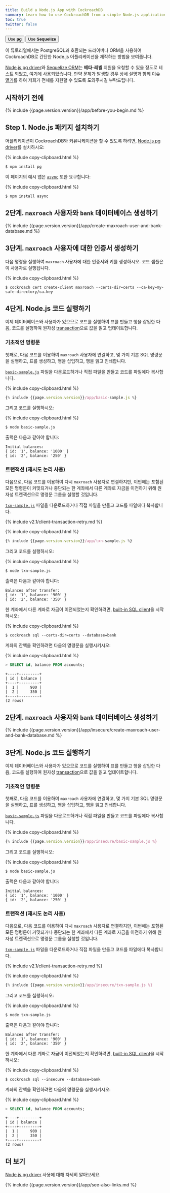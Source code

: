```yaml
---
title: Build a Node.js App with CockroachDB
summary: Learn how to use CockroachDB from a simple Node.js application with the Node.js pg driver.
toc: true
twitter: false
---
```


<div class="filters filters-big clearfix">
    <a href="build-a-nodejs-app-with-cockroachdb.html"><button class="filter-button current">Use <strong>pg</strong></button></a>
    <a href="build-a-nodejs-app-with-cockroachdb-sequelize.html"><button class="filter-button">Use <strong>Sequelize</strong></button></a>
</div>

이 튜토리얼에서는 PostgreSQL과 호환되는 드라이버나 ORM을 사용하여 CockroachDB로 간단한 Node.js 어플리케이션을 제작하는 방법을 보여줍니다.

[Node.js pg driver](https://www.npmjs.com/package/pg)와 [Sequelize ORM](https://sequelize.readthedocs.io/en/v3/)는 **베타-레벨** 지원을 요청할 수 있을 정도로 테스트 되었고, 여기에 사용되었습니다. 만약 문제가 발생할 경우 상세 설명과 함께 [이슈 열기](https://github.com/cockroachdb/cockroach/issues/new)를 하여 저희가 전체를 지원할 수 있도록 도와주시길 부탁드립니다.


## 시작하기 전에

{% include {{page.version.version}}/app/before-you-begin.md %}

## Step 1. Node.js 패키지 설치하기

어플리케이션이 CockroachDB와 커뮤니케이션을 할 수 있도록 하려면, [Node.js pg driver](https://www.npmjs.com/package/pg)를 설치하시오:

{% include copy-clipboard.html %}
~~~ shell
$ npm install pg
~~~

이 페이지의 예시 앱은 [`async`](https://www.npmjs.com/package/async) 또한 요구합니다:

{% include copy-clipboard.html %}
~~~ shell
$ npm install async
~~~

<section class="filter-content" markdown="1" data-scope="secure">

## 2단계. `maxroach` 사용자와 `bank` 데이터베이스 생성하기

{% include {{page.version.version}}/app/create-maxroach-user-and-bank-database.md %}

## 3단계. `maxroach` 사용자에 대한 인증서 생성하기

다음 명령을 실행하여 `maxroach` 사용자에 대한 인증서와 키를 생성하시오. 코드 샘플은 이 사용자로 실행됩니다.

{% include copy-clipboard.html %}
~~~ shell
$ cockroach cert create-client maxroach --certs-dir=certs --ca-key=my-safe-directory/ca.key
~~~

## 4단계. Node.js 코드 실행하기

이제 데이터베이스와 사용자가 있으므로 코드를 실행하여 표를 만들고 행을 삽입한 다음, 코드를 실행하여 원자성 [transaction](transactions.html)으로 값을 읽고 업데이트합니다.

### 기초적인 명령문

첫째로, 다음 코드를 이용하여 `maxroach` 사용자에 연결하고, 몇 가지 기본 SQL 명령문을 실행하고, 표를 생성하고, 행을 삽입하고, 행을 읽고 인쇄합니다.

[`basic-sample.js`](https://raw.githubusercontent.com/cockroachdb/docs/master/_includes/v2.1/app/basic-sample.js)  파일을 다운로드하거나 직접 파일을 만들고 코드를 파일에다 복사합니다.

{% include copy-clipboard.html %}
~~~ js
{% include {{page.version.version}}/app/basic-sample.js %}
~~~

그리고 코드를 실행하시오:

{% include copy-clipboard.html %}
~~~ shell
$ node basic-sample.js
~~~

출력은 다음과 같아야 합니다:

~~~
Initial balances:
{ id: '1', balance: '1000' }
{ id: '2', balance: '250' }
~~~

### 트랜잭션 (재시도 논리 사용)

다음으로, 다음 코드를 이용하여 다시 `maxroach` 사용자로 연결하지만, 이번에는 포함된 모든 명령문이 커밋되거나 중단되는 한 계좌에서 다른 계좌로 자금을 이전하기 위해 원자성 트랜잭션으로 명령문 그룹을 실행할 것입니다.

[`txn-sample.js`](https://raw.githubusercontent.com/cockroachdb/docs/master/_includes/v2.1/app/txn-sample.js) 파일을 다운로드하거나 직접 파일을 만들고 코드를 파일에다 복사합니다.

{% include v2.1/client-transaction-retry.md %}

{% include copy-clipboard.html %}
~~~ js
{% include {{page.version.version}}/app/txn-sample.js %}
~~~

그리고 코드를 실행하시오:

{% include copy-clipboard.html %}
~~~ shell
$ node txn-sample.js
~~~

출력은 다음과 같아야 합니다:

~~~
Balances after transfer:
{ id: '1', balance: '900' }
{ id: '2', balance: '350' }
~~~

한 계좌에서 다른 계좌로 자금이 이전되었는지 확인하려면, [built-in SQL client](use-the-built-in-sql-client.html)을 시작하시오:

{% include copy-clipboard.html %}
~~~ shell
$ cockroach sql --certs-dir=certs --database=bank
~~~
계좌의 잔액을 확인하려면 다음의 명령문을 실행시키시오:

{% include copy-clipboard.html %}
~~~ sql
> SELECT id, balance FROM accounts;
~~~

~~~
+----+---------+
| id | balance |
+----+---------+
|  1 |     900 |
|  2 |     350 |
+----+---------+
(2 rows)
~~~

</section>

<section class="filter-content" markdown="1" data-scope="insecure">

## 2단계. `maxroach` 사용자와 `bank` 데이터베이스 생성하기

{% include {{page.version.version}}/app/insecure/create-maxroach-user-and-bank-database.md %}

## 3단계. Node.js 코드 실행하기

이제 데이터베이스와 사용자가 있으므로 코드를 실행하여 표를 만들고 행을 삽입한 다음, 코드를 실행하여 원자성 [transaction](transactions.html)으로 값을 읽고 업데이트합니다.

### 기초적인 명령문

첫째로, 다음 코드를 이용하여 `maxroach` 사용자에 연결하고, 몇 가지 기본 SQL 명령문을 실행하고, 표를 생성하고, 행을 삽입하고, 행을 읽고 인쇄합니다.

[`basic-sample.js`](https://raw.githubusercontent.com/cockroachdb/docs/master/_includes/v2.1/app/insecure/basic-sample.js) 파일을 다운로드하거나 직접 파일을 만들고 코드를 파일에다 복사합니다.

{% include copy-clipboard.html %}
~~~ js
{% include {{page.version.version}}/app/insecure/basic-sample.js %}
~~~

그리고 코드를 실행하시오:

{% include copy-clipboard.html %}
~~~ shell
$ node basic-sample.js
~~~

출력은 다음과 같아야 합니다:

~~~
Initial balances:
{ id: '1', balance: '1000' }
{ id: '2', balance: '250' }
~~~

### 트랜잭션 (재시도 논리 사용)

다음으로, 다음 코드를 이용하여 다시 `maxroach` 사용자로 연결하지만, 이번에는 포함된 모든 명령문이 커밋되거나 중단되는 한 계좌에서 다른 계좌로 자금을 이전하기 위해 원자성 트랜잭션으로 명령문 그룹을 실행할 것입니다.

[`txn-sample.js`](https://raw.githubusercontent.com/cockroachdb/docs/master/_includes/v2.1/app/insecure/txn-sample.js) 파일을 다운로드하거나 직접 파일을 만들고 코드를 파일에다 복사합니다.

{% include v2.1/client-transaction-retry.md %}

{% include copy-clipboard.html %}
~~~ js
{% include {{page.version.version}}/app/insecure/txn-sample.js %}
~~~

그리고 코드를 실행하시오:

{% include copy-clipboard.html %}
~~~ shell
$ node txn-sample.js
~~~

출력은 다음과 같아야 합니다:

~~~
Balances after transfer:
{ id: '1', balance: '900' }
{ id: '2', balance: '350' }
~~~

한 계좌에서 다른 계좌로 자금이 이전되었는지 확인하려면, [built-in SQL client](use-the-built-in-sql-client.html)을 시작하시오:

{% include copy-clipboard.html %}
~~~ shell
$ cockroach sql --insecure --database=bank
~~~

계좌의 잔액을 확인하려면 다음의 명령문을 실행시키시오:

{% include copy-clipboard.html %}
~~~ sql
> SELECT id, balance FROM accounts;
~~~

~~~
+----+---------+
| id | balance |
+----+---------+
|  1 |     900 |
|  2 |     350 |
+----+---------+
(2 rows)
~~~

</section>

## 더 보기

[Node.js pg driver](https://www.npmjs.com/package/pg) 사용에 대해 자세히 알아보세요.

{% include {{page.version.version}}/app/see-also-links.md %}
